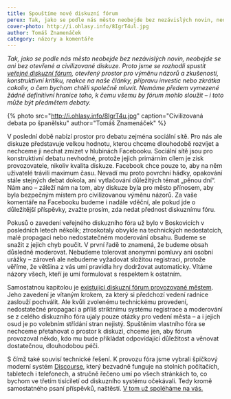 ```yaml
---
title: Spouštíme nové diskuzní fórum
perex: Tak, jako se podle nás město neobejde bez nezávislých novin, neobejde se ani bez otevřené a civilizované diskuze. Proto jsme se rozhodli spustit veřejné diskuzní fórum.
cover-photo: http://i.ohlasy.info/8IgrT4ul.jpg
author: Tomáš Znamenáček
category: názory a komentáře
---
```


*Tak, jako se podle nás město neobejde bez nezávislých novin, neobejde se ani bez otevřené a civilizované diskuze. Proto jsme se rozhodli spustit [veřejné diskuzní fórum](https://forum.ohlasy.info), otevřený prostor pro výměnu názorů a zkušeností, konstruktivní kritiku, reakce na naše články, přípravu investic nebo zkrátka cokoliv, o čem bychom chtěli společně mluvit. Nemáme předem vymezené žádné definitivní hranice toho, k čemu všemu by fórum mohlo sloužit – i toto může být předmětem debaty.*

{% photo src="http://i.ohlasy.info/8IgrT4u.jpg" caption="Civilizovaná debata po španělsku" author="Tomáš Znamenáček" %}

V poslední době nabízí prostor pro debatu zejména sociální sítě. Pro nás ale diskuze představuje velkou hodnotu, kterou chceme dlouhodobě rozvíjet a nechceme ji nechat zmizet v hlubinách Facebooku. Sociální sítě jsou pro konstruktivní debatu nevhodné, protože jejich primárním cílem je zisk provozovatele, nikoliv kvalita diskuze. Facebook chce pouze to, aby na něm uživatelé trávili maximum času. Nevadí mu proto povrchní hádky, opakování stále stejných debat dokola, ani vytlačování důležitých témat „pěnou dní“. Nám ano – záleží nám na tom, aby diskuze byla pro město přínosem, aby byla bezpečným místem pro civilizovanou výměnu názorů. Za vaše komentáře na Facebooku budeme i nadále vděční, ale pokud jde o důležitější příspěvky, zvažte prosím, zda nedat přednost diskuznímu fóru.

Pokusů o zavedení veřejného diskuzního fóra už bylo v Boskovicích v posledních letech několik; ztroskotaly obvykle na technických nedostatcích, malé propagaci nebo nedostatečném moderování obsahu. Budeme se snažit z jejich chyb poučit. V první řadě to znamená, že budeme obsah důsledně moderovat. Nebudeme tolerovat anonymní pomluvy ani osobní urážky – zároveň ale nebudeme vyžadovat složitou registraci, protože věříme, že většina z vás umí pravidla hry dodržovat automaticky. Vítáme názory všech, kteří je umí formulovat s respektem k ostatním.

Samostatnou kapitolou je [existující diskuzní fórum provozované městem](http://www.boskovice.cz/diskuze/). Jeho zavedení je vítaným krokem, za který si předchozí vedení radnice zaslouží pochválit. Ale kvůli zvolenému technickému provedení, nedostatečné propagaci a příliš striktnímu systému registrace a moderování se z celého diskuzního fóra ujaly pouze otázky pro vedení města – a i jejich osud je po volebním střídání stran nejistý. Spuštěním vlastního fóra se nechceme přetahovat o prostor k diskuzi, chceme jen, aby fórum provozoval někdo, kdo mu bude přikládat odpovídající důležitost a věnovat dostatečnou, dlouhodobou péči.

S čímž také souvisí technické řešení. K provozu fóra jsme vybrali špičkový moderní systém [Discourse](https://www.discourse.org), který bezvadně funguje na stolních počítačích, tabletech i telefonech, a stručně řečeno umí po všech stránkách to, co bychom ve třetím tisíciletí od diskuzního systému očekávali. Tedy kromě samostatného psaní příspěvků, naštěstí. [V tom už spoléháme na vás.](https://forum.ohlasy.info)